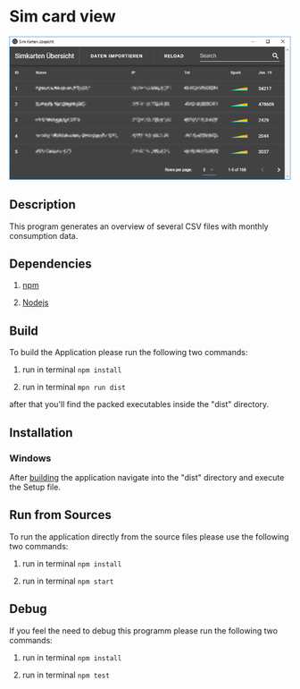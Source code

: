 # Sim card view

![](https://raw.githubusercontent.com/Ermal0802/SimKartenUebersicht/master/Screenshots/SimViewShot.png)


## Description

This program generates an overview of several CSV files with monthly consumption data.

## Dependencies

1. [npm](https://www.npmjs.com/get-npm)

1. [Nodejs](https://nodejs.org/en/download/)

## Build

To build the Application please run the following two commands:

1. run in terminal
`npm install`

1. run in terminal
`mpn run dist`

after that you'll find the packed executables inside the "dist" directory.

## Installation

### Windows

After [building](#build) the application navigate into the "dist" directory and execute the Setup file.

## Run from Sources

To run the application directly from the source files please use the following two commands:

1. run in terminal
`npm install `

1. run in terminal
`npm start`

## Debug

If you feel the need to debug this programm please run the following two commands:

1. run in terminal
`npm install`

1. run in terminal
`npm test`
